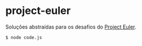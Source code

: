 # project-euler

Soluções abstraídas para os desafios do [Project Euler].

[Project Euler]: <https://projecteuler.net/archives>

```sh
$ node code.js
```